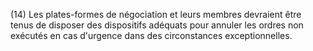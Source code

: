 (14) Les plates-formes de négociation et leurs membres devraient être tenus de disposer des dispositifs adéquats pour annuler les ordres non exécutés en cas d'urgence dans des circonstances exceptionnelles.